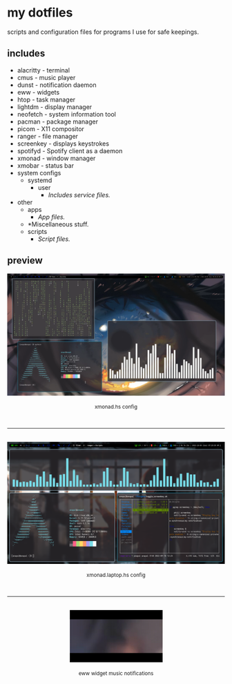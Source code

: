 # my dotfiles
 scripts and configuration files for programs I use for safe keepings.

## includes

- alacritty - terminal
- cmus - music player
- dunst - notification daemon
- eww - widgets
- htop - task manager
- lightdm - display manager 
- neofetch - system information tool
- pacman - package manager
- picom - X11 compositor
- ranger - file manager 
- screenkey - displays keystrokes
- spotifyd - Spotify client as a daemon
- xmonad - window manager
- xmobar - status bar
- system configs
    - systemd
        - user
            - *Includes service files.*
- other
    - apps
        - *App files.*
    - *Miscellaneous stuff.
    - scripts 
        - *Script files.*

## preview

<div align="center">
   <img src="2022-10-09_08-32.png" title="xmonad config" alt="xmonad pc pic"/>
   <sub><p>xmonad.hs config</p></sub>
</div>

<br>
<hr>
<br>

<div align="center">
   <img src="2022-10-09_07-30.png" title="xmonad laptop config" alt="xmonad laptop pic"/>
   <sub><p>xmonad.laptop.hs config</p></sub>
</div>

<br>
<hr>
<br>

<div align="center">
   <img src="eww.gif" title="eww music notifications" alt="eww music notifs pic" style="width: 215px; height: 121px;">
   <sub><p>eww widget music notifications</p></sub>
</div>
